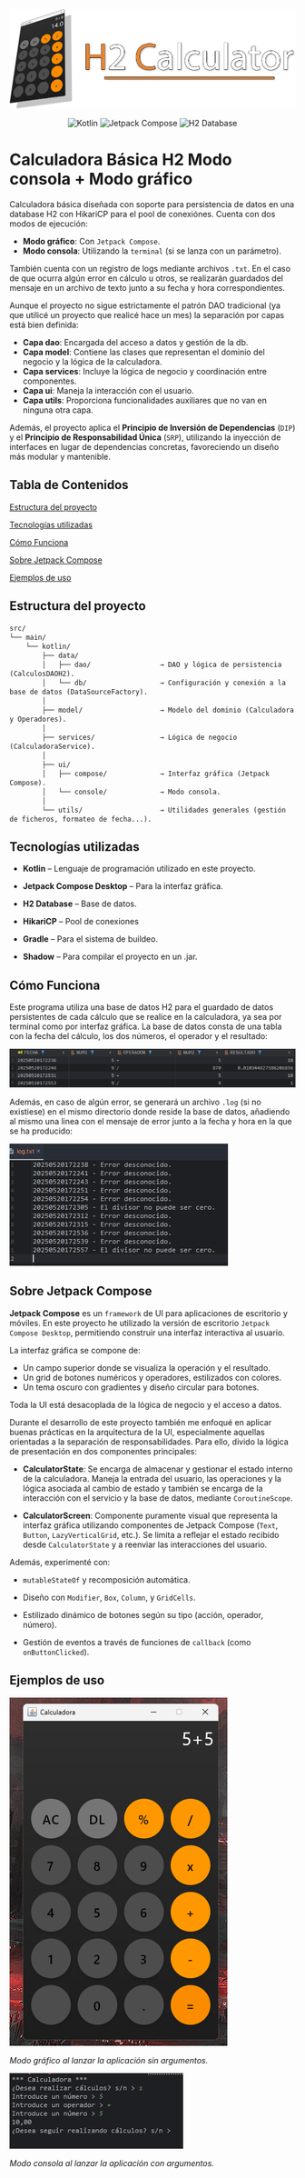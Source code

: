<p align="center"><img alt="h2" src="./assets/readme-header.png"/></p>

<p align="center">
  <img alt="Kotlin" src="https://img.shields.io/badge/Kotlin-2.1-blue?logo=kotlin&logoColor=white"/>
  <img alt="Jetpack Compose" src="https://img.shields.io/badge/Jetpack%20Compose-Desktop-green?logo=android&logoColor=white"/>
  <img alt="H2 Database" src="https://img.shields.io/badge/H2-database-orange?logo=databricks&logoColor=white"/>
</p>

# Calculadora Básica H2 Modo consola + Modo gráfico

Calculadora básica diseñada con soporte para persistencia de datos en una database H2 con HikariCP para el pool de conexiónes. Cuenta con dos modos de ejecución:
- **Modo gráfico**: Con `Jetpack Compose`.
- **Modo consola**: Utilizando la `terminal` (si se lanza con un parámetro).

También cuenta con un registro de logs mediante archivos `.txt`. En el caso de que ocurra algún error en cálculo u otros, se realizarán guardados del mensaje
en un archivo de texto junto a su fecha y hora correspondientes.

Aunque el proyecto no sigue estrictamente el patrón DAO tradicional (ya que utilicé un proyecto que realicé hace un mes) la separación por capas está bien definida:
- **Capa dao**: Encargada del acceso a datos y gestión de la db.
- **Capa model**: Contiene las clases que representan el dominio del negocio y la lógica de la calculadora.
- **Capa services**: Incluye la lógica de negocio y coordinación entre componentes.
- **Capa ui**: Maneja la interacción con el usuario.
- **Capa utils**: Proporciona funcionalidades auxiliares que no van en ninguna otra capa.

Además, el proyecto aplica el **Principio de Inversión de Dependencias** (`DIP`) y el **Principio de Responsabilidad Única** (`SRP`), utilizando la inyección de interfaces en lugar de dependencias concretas, favoreciendo un diseño más modular y mantenible.

## Tabla de Contenidos
[Estructura del proyecto](#estructura-del-proyecto)

[Tecnologías utilizadas](#tecnologías-utilizadas)

[Cómo Funciona](#cómo-funciona)

[Sobre Jetpack Compose](#sobre-jetpack-compose)

[Ejemplos de uso](#ejemplos-de-uso)

## Estructura del proyecto

````plaintext
src/
└── main/
    └── kotlin/
        ├── data/
        │   ├── dao/                 → DAO y lógica de persistencia (CalculosDAOH2).
        │   └── db/                  → Configuración y conexión a la base de datos (DataSourceFactory).
        │
        ├── model/                   → Modelo del dominio (Calculadora y Operadores).
        │
        ├── services/                → Lógica de negocio (CalculadoraService).
        │
        ├── ui/
        │   ├── compose/             → Interfaz gráfica (Jetpack Compose).
        │   └── console/             → Modo consola.
        │
        └── utils/                   → Utilidades generales (gestión de ficheros, formateo de fecha...).
````

## Tecnologías utilizadas

- **Kotlin** – Lenguaje de programación utilizado en este proyecto.

- **Jetpack Compose Desktop** – Para la interfaz gráfica.

- **H2 Database** – Base de datos.

- **HikariCP** – Pool de conexiones

- **Gradle** – Para el sistema de buildeo.
  
- **Shadow** – Para compilar el proyecto en un .jar.

## Cómo Funciona

Este programa utiliza una base de datos H2 para el guardado de datos persistentes de cada cálculo que se realice en la calculadora, ya sea por terminal como por interfaz gráfica.
La base de datos consta de una tabla con la fecha del cálculo, los dos números, el operador y el resultado:

![tabla](assets/tabla.png)

Además, en caso de algún error, se generará un archivo `.log` (si no existiese) en el mismo directorio donde reside la base de datos, añadiendo al mismo una linea con el mensaje de error junto a la fecha y hora en la que se ha producido:

![log](assets/log.png)

## Sobre Jetpack Compose

**Jetpack Compose** es un `framework` de UI para aplicaciones de escritorio y móviles. En este proyecto he utilizado la versión de escritorio `Jetpack Compose Desktop`, permitiendo construir una interfaz interactiva al usuario.

La interfaz gráfica se compone de:
- Un campo superior donde se visualiza la operación y el resultado.
- Un grid de botones numéricos y operadores, estilizados con colores.
- Un tema oscuro con gradientes y diseño circular para botones.

Toda la UI está desacoplada de la lógica de negocio y el acceso a datos.

Durante el desarrollo de este proyecto también me enfoqué en aplicar buenas prácticas en la arquitectura de la UI, especialmente aquellas orientadas a la separación de responsabilidades. Para ello, divido la lógica de presentación en dos componentes principales:

- **CalculatorState**: Se encarga de almacenar y gestionar el estado interno de la calculadora. Maneja la entrada del usuario, las operaciones y la lógica asociada al cambio de estado y también se encarga de la interacción con el servicio y la base de datos, mediante `CoroutineScope`.

- **CalculatorScreen**: Componente puramente visual que representa la interfaz gráfica utilizando componentes de Jetpack Compose (`Text`, `Button`, `LazyVerticalGrid`, etc.). Se limita a reflejar el estado recibido desde `CalculatorState` y a reenviar las interacciones del usuario.

Además, experimenté con:

- `mutableStateOf` y recomposición automática.

- Diseño con `Modifier`, `Box`, `Column`, y `GridCells`.

- Estilizado dinámico de botones según su tipo (acción, operador, número).

- Gestión de eventos a través de funciones de `callback` (como `onButtonClicked`).

## Ejemplos de uso

  <img src="assets/graphic-mode.png" alt="Interfaz gráfica de la calculadora"/>

  <em>Modo gráfico al lanzar la aplicación sin argumentos.</em>

  <img src="assets/console-mode.png" alt="Modo consola"/>

  <em>Modo consola al lanzar la aplicación con argumentos.</em>

